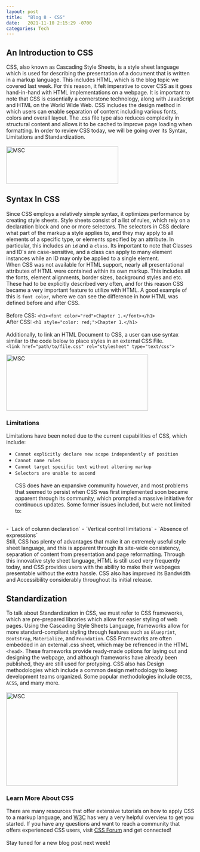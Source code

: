 ```yaml
---
layout: post
title:  "Blog 8 - CSS"
date:   2021-11-10 2:15:29 -0700
categories: Tech
---
```

## An Introduction to CSS
CSS, also known as Cascading Style Sheets, is a style sheet language which is used for describing the presentation of a document that is written in a markup language. This includes HTML, which is the blog topic we covered last week. For this reason, it felt imperative to cover CSS as it goes hand-in-hand with HTML implementations on a webpage. It is important to note that CSS is essentially a cornerstone technology, along with JavaScript and HTML on the World Wide Web. CSS includes the design method in which users can enable separation of content including various fonts, colors and overall layout. The .css file type also reduces complexity in structural content and allows it to be cached to improve page loading when formatting. In order to review CSS today, we will be going over its Syntax, Limitations and Standardization.
<br/><br/>
<img src="https://upload.wikimedia.org/wikipedia/commons/thumb/d/d5/CSS3_logo_and_wordmark.svg/1200px-CSS3_logo_and_wordmark.svg.png" alt="MSC" width="300" height="100">
<br/>

## Syntax In CSS
Since CSS employs a relatively simple syntax, it optimizes performance by creating style sheets. Style sheets consist of a list of rules, which rely on a declaration block and one or more selectors. The selectors in CSS declare what part of the markup a style applies to, and they may apply to all elements of a specific type, or elements specified by an attribute. In particular, this includes an `id` and a `class`. Its important to note that Classes and ID's are case-sensitive, and a class can apply to many element instances while an ID may only be applied to a single element.
<br/>
When CSS was not available for HTML support, nearly all presentational attributes of HTML were contained within its own markup. This includes all the fonts, element alignments, border sizes, background styles and etc. These had to be explicitly described very often, and for this reason CSS became a very important feature to utilize with HTML. A good example of this is `font color`, where we can see the difference in how HTML was defined before and after CSS.
<br/><br/>
Before CSS: `<h1><font color="red">Chapter 1.</font></h1>`
<br/>
After CSS:  `<h1 style="color: red;">Chapter 1.</h1>`
<br/><br/>
Additionally, to link an HTML Document to CSS, a user can use syntax similar to the code below to place styles in an external CSS File. 
<br/>
`<link href="path/to/file.css" rel="stylesheet" type="text/css">`

<img src="https://www.w3schools.com/css/img_selector.gif" alt="MSC" width="380" height="150">
<br/>

### Limitations
Limitations have been noted due to the current capabilities of CSS, which include:
<br/>
- `Cannot explicitly declare new scope independently of position`
- `Cannot name rules`
- `Cannot target specific text without altering markup`
- `Selectors are unable to ascend`
<br/><br/>
CSS does have an expansive community however, and most problems that seemed to persist when CSS was first implemented soon became apparent through its community, which prompted a massive initiative for continuous updates. Some former issues included, but were not limited to:
<br/>
- `Lack of column declaration`
- `Vertical control limitations`
- `Absence of expressions`
<br/>
Still, CSS has plenty of advantages that make it an extremely useful style sheet language, and this is apparent through its site-wide consistency, separation of content from presentation and page reformatting. Through this innovative style sheet language, HTML is still used very frequently today, and CSS provides users with the ability to make their webpages presentable without the extra hassle. CSS also has improved its Bandwidth and Accessibility considerably throughout its initial release.

## Standardization
To talk about Standardization in CSS, we must refer to CSS frameworks, which are pre-prepared libraries which allow for easier styling of web pages. Using the Cascading Style Sheets Language, frameworks allow for more standard-compliant styling through features such as `Blueprint`, `Bootstrap`, `Materialize`, and `Foundation`. CSS Frameworks are often embedded in an external .css sheet, which may be refrenced in the HTML `<head>`. These frameworks provide ready-made options for laying out and designing the webpage, and although frameworks have already been published, they are still used for protyping. CSS also has Design methodologies which include a common design methodology to keep development teams organized. Some popular methodologies include `OOCSS`, `ACSS`, and many more. 
<br/><br/>
<img src="https://www.tekkiwebsolutions.com/wp-content/uploads/Top-CSS-Frameworks.jpg" alt="MSC" width="460" height="250">

### Learn More About CSS
There are many resources that offer extensive tutorials on how to apply CSS to a markup language, and [W3C][w3-io] has very a very helpful overview to get you started. If you have any questions and want to reach a community that offers experienced CSS users, visit [CSS Forum][forum-io] and get connected!
<br/><br/>
Stay tuned for a new blog post next week!

[w3-io]: https://www.w3.org/Style/CSS/Overview.en.html
[forum-io]: http://www.cssforum.com.pk/ 

